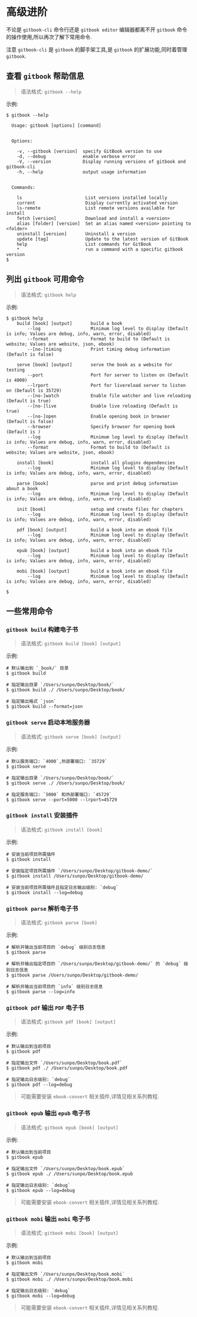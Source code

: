 # 高级进阶

不论是 `gitbook-cli` 命令行还是 `gitbook editor` 编辑器都离不开 `gitbook` 命令的操作使用,所以再次了解下常用命令.

注意 `gitbook-cli` 是 `gitbook` 的脚手架工具,是 `gitbook` 的扩展功能,同时着管理 `gitbook`.

## 查看 `gitbook` 帮助信息

> 语法格式: `gitbook --help`

示例:

```
$ gitbook --help

  Usage: gitbook [options] [command]


  Options:

    -v, --gitbook [version]  specify GitBook version to use
    -d, --debug              enable verbose error
    -V, --version            Display running versions of gitbook and gitbook-cli
    -h, --help               output usage information


  Commands:

    ls                        List versions installed locally
    current                   Display currently activated version
    ls-remote                 List remote versions available for install
    fetch [version]           Download and install a <version>
    alias [folder] [version]  Set an alias named <version> pointing to <folder>
    uninstall [version]       Uninstall a version
    update [tag]              Update to the latest version of GitBook
    help                      List commands for GitBook
    *                         run a command with a specific gitbook version
$
```

## 列出 `gitbook` 可用命令

> 语法格式: `gitbook help`

示例:

```
$ gitbook help
    build [book] [output]       build a book
        --log                   Minimum log level to display (Default is info; Values are debug, info, warn, error, disabled)
        --format                Format to build to (Default is website; Values are website, json, ebook)
        --[no-]timing           Print timing debug information (Default is false)

    serve [book] [output]       serve the book as a website for testing
        --port                  Port for server to listen on (Default is 4000)
        --lrport                Port for livereload server to listen on (Default is 35729)
        --[no-]watch            Enable file watcher and live reloading (Default is true)
        --[no-]live             Enable live reloading (Default is true)
        --[no-]open             Enable opening book in browser (Default is false)
        --browser               Specify browser for opening book (Default is )
        --log                   Minimum log level to display (Default is info; Values are debug, info, warn, error, disabled)
        --format                Format to build to (Default is website; Values are website, json, ebook)

    install [book]              install all plugins dependencies
        --log                   Minimum log level to display (Default is info; Values are debug, info, warn, error, disabled)

    parse [book]                parse and print debug information about a book
        --log                   Minimum log level to display (Default is info; Values are debug, info, warn, error, disabled)

    init [book]                 setup and create files for chapters
        --log                   Minimum log level to display (Default is info; Values are debug, info, warn, error, disabled)

    pdf [book] [output]         build a book into an ebook file
        --log                   Minimum log level to display (Default is info; Values are debug, info, warn, error, disabled)

    epub [book] [output]        build a book into an ebook file
        --log                   Minimum log level to display (Default is info; Values are debug, info, warn, error, disabled)

    mobi [book] [output]        build a book into an ebook file
        --log                   Minimum log level to display (Default is info; Values are debug, info, warn, error, disabled)

$ 
```

## 一些常用命令

### `gitbook build` 构建电子书

> 语法格式: `gitbook build [book] [output]`

示例:

```
# 默认输出到 `_book/` 目录
$ gitbook build 

# 指定输出目录 `/Users/sunpo/Desktop/book/`
$ gitbook build ./ /Users/sunpo/Desktop/book/

# 指定输出格式 `json`
$ gitbook build --format=json
```

### `gitbook serve` 启动本地服务器

> 语法格式: `gitbook serve [book] [output]`

示例:

```
# 默认服务端口: `4000`,热部署端口: `35729`
$ gitbook serve 

# 指定输出目录 `/Users/sunpo/Desktop/book/`
$ gitbook serve ./ /Users/sunpo/Desktop/book/

# 指定服务端口: `5000` 和热部署端口: `45729`
$ gitbook serve --port=5000 --lrport=45729
```

### `gitbook install` 安装插件

> 语法格式: `gitbook install [book]`

示例:

```
# 安装当前项目所需插件
$ gitbook install 

# 安装指定项目所需插件 `/Users/sunpo/Desktop/gitbook-demo/`
$ gitbook install /Users/sunpo/Desktop/gitbook-demo/

# 安装当前项目所需插件且指定日志输出级别: `debug`
$ gitbook install --log=debug
```

### `gitbook parse` 解析电子书

> 语法格式: `gitbook parse [book]`

示例:

```
# 解析并输出当前项目的 `debug` 级别日志信息
$ gitbook parse 

# 解析并输出指定项目的 `/Users/sunpo/Desktop/gitbook-demo/` 的 `debug` 级别日志信息
$ gitbook parse /Users/sunpo/Desktop/gitbook-demo/

# 解析并输出当前项目的 `info` 级别日志信息
$ gitbook parse --log=info
```

### `gitbook pdf` 输出 `PDF` 电子书

> 语法格式: `gitbook pdf [book] [output]`

示例:

```
# 默认输出到当前项目
$ gitbook pdf 

# 指定输出文件 `/Users/sunpo/Desktop/book.pdf`
$ gitbook pdf ./ /Users/sunpo/Desktop/book.pdf

# 指定输出日志级别: `debug`
$ gitbook pdf --log=debug
```

> 可能需要安装 `ebook-convert` 相关插件,详情见相关系列教程.

### `gitbook epub` 输出 `epub` 电子书

> 语法格式: `gitbook epub [book] [output]`

示例:

```
# 默认输出到当前项目
$ gitbook epub 

# 指定输出文件 `/Users/sunpo/Desktop/book.epub`
$ gitbook epub ./ /Users/sunpo/Desktop/book.epub

# 指定输出日志级别: `debug`
$ gitbook epub --log=debug
```

> 可能需要安装 `ebook-convert` 相关插件,详情见相关系列教程.

### `gitbook mobi` 输出 `mobi` 电子书

> 语法格式: `gitbook mobi [book] [output]`

示例:

```
# 默认输出到当前项目
$ gitbook mobi 

# 指定输出文件 `/Users/sunpo/Desktop/book.mobi`
$ gitbook mobi ./ /Users/sunpo/Desktop/book.mobi

# 指定输出日志级别: `debug`
$ gitbook mobi --log=debug
```

> 可能需要安装 `ebook-convert` 相关插件,详情见相关系列教程.



